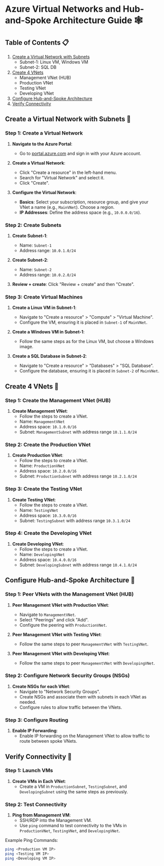 # Azure Virtual Networks and Hub-and-Spoke Architecture Guide 🕸️

## Table of Contents 📋
1. [Create a Virtual Network with Subnets](#create-a-virtual-network-with-subnets)
   - Subnet-1: Linux VM, Windows VM
   - Subnet-2: SQL DB
2. [Create 4 VNets](#create-4-vnets)
   - Management VNet (HUB)
   - Production VNet
   - Testing VNet
   - Developing VNet
3. [Configure Hub-and-Spoke Architecture](#configure-hub-and-spoke-architecture)
4. [Verify Connectivity](#verify-connectivity)

## Create a Virtual Network with Subnets 🛜

### Step 1: Create a Virtual Network
1. **Navigate to the Azure Portal**:
   - Go to [portal.azure.com](https://portal.azure.com/) and sign in with your Azure account.

2. **Create a Virtual Network**:
   - Click "Create a resource" in the left-hand menu.
   - Search for "Virtual Network" and select it.
   - Click "Create".

3. **Configure the Virtual Network**:
   - **Basics**: Select your subscription, resource group, and give your VNet a name (e.g., `MainVNet`). Choose a region.
   - **IP Addresses**: Define the address space (e.g., `10.0.0.0/16`).

### Step 2: Create Subnets
1. **Create Subnet-1**:
   - Name: `Subnet-1`
   - Address range: `10.0.1.0/24`

2. **Create Subnet-2**:
   - Name: `Subnet-2`
   - Address range: `10.0.2.0/24`

3. **Review + create**: Click "Review + create" and then "Create".

### Step 3: Create Virtual Machines
1. **Create a Linux VM in Subnet-1**:
   - Navigate to "Create a resource" > "Compute" > "Virtual Machine".
   - Configure the VM, ensuring it is placed in `Subnet-1` of `MainVNet`.
   
2. **Create a Windows VM in Subnet-1**:
   - Follow the same steps as for the Linux VM, but choose a Windows image.

3. **Create a SQL Database in Subnet-2**:
   - Navigate to "Create a resource" > "Databases" > "SQL Database".
   - Configure the database, ensuring it is placed in `Subnet-2` of `MainVNet`.

## Create 4 VNets 🔗

### Step 1: Create the Management VNet (HUB)
1. **Create Management VNet**:
   - Follow the steps to create a VNet.
   - Name: `ManagementVNet`
   - Address space: `10.1.0.0/16`
   - Subnet: `ManagementSubnet` with address range `10.1.1.0/24`

### Step 2: Create the Production VNet
1. **Create Production VNet**:
   - Follow the steps to create a VNet.
   - Name: `ProductionVNet`
   - Address space: `10.2.0.0/16`
   - Subnet: `ProductionSubnet` with address range `10.2.1.0/24`

### Step 3: Create the Testing VNet
1. **Create Testing VNet**:
   - Follow the steps to create a VNet.
   - Name: `TestingVNet`
   - Address space: `10.3.0.0/16`
   - Subnet: `TestingSubnet` with address range `10.3.1.0/24`

### Step 4: Create the Developing VNet
1. **Create Developing VNet**:
   - Follow the steps to create a VNet.
   - Name: `DevelopingVNet`
   - Address space: `10.4.0.0/16`
   - Subnet: `DevelopingSubnet` with address range `10.4.1.0/24`

## Configure Hub-and-Spoke Architecture 🛞

### Step 1: Peer VNets with the Management VNet (HUB)
1. **Peer Management VNet with Production VNet**:
   - Navigate to `ManagementVNet`.
   - Select "Peerings" and click "Add".
   - Configure the peering with `ProductionVNet`.

2. **Peer Management VNet with Testing VNet**:
   - Follow the same steps to peer `ManagementVNet` with `TestingVNet`.

3. **Peer Management VNet with Developing VNet**:
   - Follow the same steps to peer `ManagementVNet` with `DevelopingVNet`.

### Step 2: Configure Network Security Groups (NSGs)
1. **Create NSGs for each VNet**:
   - Navigate to "Network Security Groups".
   - Create NSGs and associate them with subnets in each VNet as needed.
   - Configure rules to allow traffic between the VNets.

### Step 3: Configure Routing
1. **Enable IP Forwarding**:
   - Enable IP forwarding on the Management VNet to allow traffic to route between spoke VNets.

## Verify Connectivity 🏢

### Step 1: Launch VMs
1. **Create VMs in Each VNet**:
   - Create a VM in `ProductionSubnet`, `TestingSubnet`, and `DevelopingSubnet` using the same steps as previously.

### Step 2: Test Connectivity
1. **Ping from Management VM**:
   - SSH/RDP into the Management VM.
   - Use `ping` command to test connectivity to the VMs in `ProductionVNet`, `TestingVNet`, and `DevelopingVNet`.

Example Ping Commands:
```bash
ping <Production VM IP>
ping <Testing VM IP>
ping <Developing VM IP>

